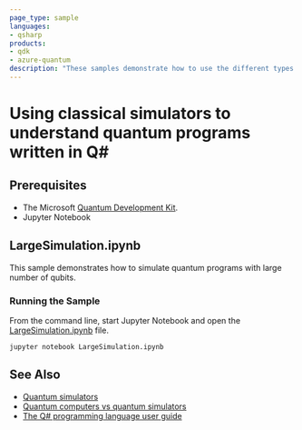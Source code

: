 ```yaml
---
page_type: sample
languages:
- qsharp
products:
- qdk
- azure-quantum
description: "These samples demonstrate how to use the different types of quantum simulation"
---
```


# Using classical simulators to understand quantum programs written in Q\#

## Prerequisites

- The Microsoft [Quantum Development Kit](https://docs.microsoft.com/azure/quantum/install-overview-qdk/).
- Jupyter Notebook

## LargeSimulation.ipynb

This sample demonstrates how to simulate quantum programs with large number of qubits.

### Running the Sample

From the command line, start Jupyter Notebook and open the [LargeSimulation.ipynb](./LargeSimulation.ipynb) file.

```shell
jupyter notebook LargeSimulation.ipynb
```

## See Also

- [Quantum simulators](https://docs.microsoft.com/azure/quantum/user-guide/machines/)
- [Quantum computers vs quantum simulators](https://docs.microsoft.com/azure/quantum/overview-understanding-quantum-computing#quantum-computers-vs-quantum-simulators)
- [The Q# programming language user guide](https://docs.microsoft.com/azure/quantum/user-guide/)
